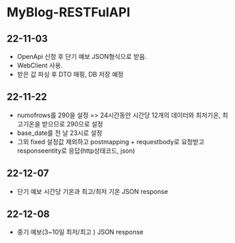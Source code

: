 # MyBlog-RESTFulAPI

## 22-11-03
 - OpenApi 신청 후 단기 예보 JSON형식으로 받음.
 - WebClient 사용.
 - 받은 값 파싱 후 DTO 매핑, DB 저장 예정

## 22-11-22
 - numofrows를 290을 설정 => 24시간동안 시간당 12개의 데이터와 최저기온, 최고기온을 받으므로 290으로 설정
 - base_date를 전 날 23시로 설정
 - 그외 fixed 설정값 제외하고 postmapping + requestbody로 요청받고 responseentity로 응답(http상태코드, json)
 
## 22-12-07
 - 단기 예보 시간당 기온과 최고/최저 기온 JSON response
 
## 22-12-08
 - 중기 예보(3~10일 최저/최고 ) JSON response
